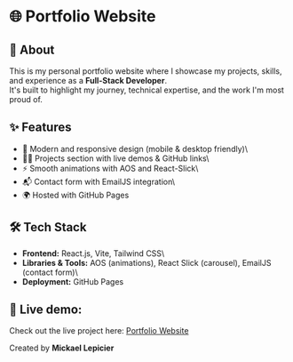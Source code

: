 # 🌐 Portfolio Website

## 🚀 About

This is my personal portfolio website where I showcase my projects,
skills, and experience as a **Full-Stack Developer**.\
It's built to highlight my journey, technical expertise, and the work
I'm most proud of.

## ✨ Features

-   🎨 Modern and responsive design (mobile & desktop friendly)\
-   🧑‍💻 Projects section with live demos & GitHub links\
-   ⚡ Smooth animations with AOS and React-Slick\
-   📬 Contact form with EmailJS integration\
-   🌍 Hosted with GitHub Pages

## 🛠️ Tech Stack

-   **Frontend:** React.js, Vite, Tailwind CSS\
-   **Libraries & Tools:** AOS (animations), React Slick (carousel),
    EmailJS (contact form)\
-   **Deployment:** GitHub Pages

## 🌟 Live demo:
Check out the live project here: [Portfolio Website](https://mickaellepicier.github.io/Portfolio/)


Created by **Mickael Lepicier**


